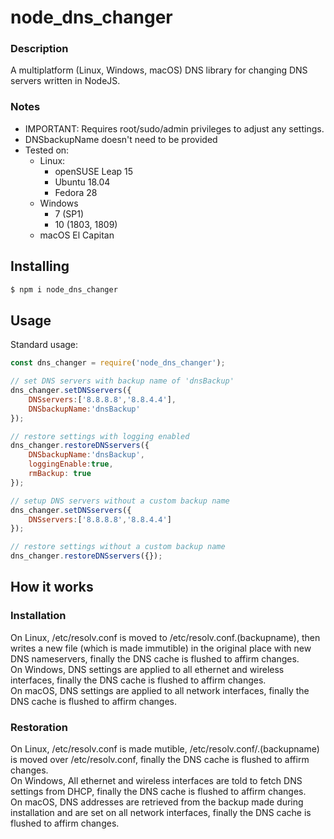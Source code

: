 # node_dns_changer

### Description
A multiplatform (Linux, Windows, macOS) DNS library for changing DNS servers written in NodeJS.

### Notes
- IMPORTANT: Requires root/sudo/admin privileges to adjust any settings.
- DNSbackupName doesn't need to be provided
- Tested on:
	- Linux:
		- openSUSE Leap 15
		- Ubuntu 18.04
		- Fedora 28
	- Windows
	    - 7 (SP1)
	    - 10 (1803, 1809)
	- macOS El Capitan

## Installing
```bash
$ npm i node_dns_changer
```

## Usage
Standard usage:
```javascript
const dns_changer = require('node_dns_changer');

// set DNS servers with backup name of 'dnsBackup'
dns_changer.setDNSservers({
	DNSservers:['8.8.8.8','8.8.4.4'],
	DNSbackupName:'dnsBackup'
});

// restore settings with logging enabled
dns_changer.restoreDNSservers({
	DNSbackupName:'dnsBackup',
	loggingEnable:true,
	rmBackup: true
});

// setup DNS servers without a custom backup name
dns_changer.setDNSservers({
	DNSservers:['8.8.8.8','8.8.4.4']
});

// restore settings without a custom backup name
dns_changer.restoreDNSservers({});

```
## How it works
### Installation
On Linux, /etc/resolv.conf is moved to /etc/resolv.conf.(backupname), then writes a new file (which is made immutible) in the original place with new DNS nameservers, finally the DNS cache is flushed to affirm changes.  
On Windows, DNS settings are applied to all ethernet and wireless interfaces, finally the DNS cache is flushed to affirm changes.  
On macOS, DNS settings are applied to all network interfaces, finally the DNS cache is flushed to affirm changes.  

### Restoration
On Linux, /etc/resolv.conf is made mutible, /etc/resolv.conf/.(backupname) is moved over /etc/resolv.conf, finally the DNS cache is flushed to affirm changes.  
On Windows, All ethernet and wireless interfaces are told to fetch DNS settings from DHCP, finally the DNS cache is flushed to affirm changes.  
On macOS, DNS addresses are retrieved from the backup made during installation and are set on all network interfaces, finally the DNS cache is flushed to affirm changes.  
